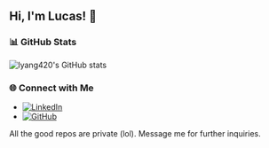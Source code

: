 ## Hi, I'm Lucas! 👋

### 📊 GitHub Stats

![lyang420's GitHub stats](https://github-readme-stats.vercel.app/api?username=lyang420&show_icons=true&count_private=true&theme=radical)

### 🌐 Connect with Me

* [![LinkedIn](https://img.shields.io/badge/-LinkedIn-0A66C2?style=flat&logo=linkedin&logoColor=white)](https://www.linkedin.com/in/lucas-yang/)
* [![GitHub](https://img.shields.io/badge/-GitHub-181717?style=flat&logo=github)](https://github.com/lyang420)

All the good repos are private (lol). Message me for further inquiries.
